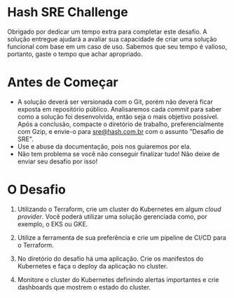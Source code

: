 # Hash SRE Challenge

Obrigado por dedicar um tempo extra para completar este desafio. A solução entregue ajudará a avaliar sua capacidade de criar uma solução funcional com base em um caso de uso. Sabemos que seu tempo é valioso, portanto, gaste o tempo que achar apropriado.

# Antes de Começar

- A solução deverá ser versionada com o Git, porém não deverá ficar exposta em repositório público. Analisaremos cada *commit* para saber como a solução foi desenvolvida, então seja o mais objetivo possível. Após a conclusão, compacte o diretório de trabalho, preferencialmente com Gzip, e envie-o para sre@hash.com.br com o assunto "Desafio de SRE".
- Use e abuse da documentação, pois nos guiaremos por ela.
- Não tem problema se você não conseguir finalizar tudo! Não deixe de enviar seu desafio por isso!


# O Desafio

1)  Utilizando o Terraform, crie um cluster do Kubernetes em algum *cloud provider*. Você poderá utilizar uma solução gerenciada como, por exemplo, o EKS ou GKE.
   
2)  Utilize a ferramenta de sua preferência e crie um pipeline de CI/CD para o Terraform.
   
3)  No diretório do desafio há uma aplicação. Crie os manifestos do Kubernetes e faça o deploy da aplicação no cluster.
   
4)  Monitore o cluster do Kubernetes definindo alertas importantes e crie dashboards que mostrem o estado do cluster.

